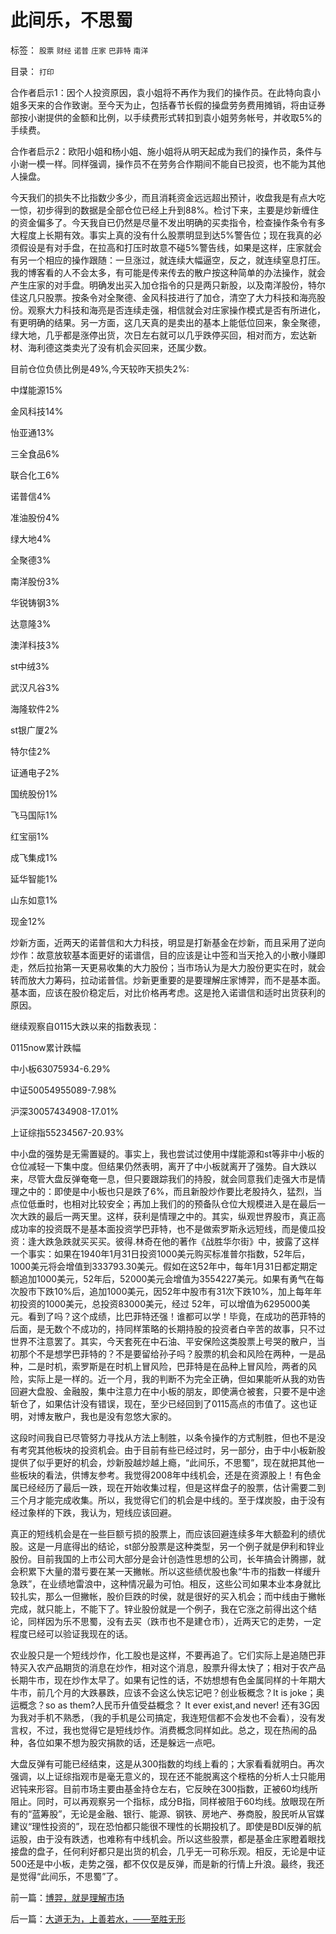 # 此间乐，不思蜀

标签： `股票` `财经` `诺普` `庄家` `巴菲特` `南洋` 

目录： `打印`

合作者启示1：因个人投资原因，袁小姐将不再作为我们的操作员。在此特向袁小姐多天来的合作致谢。至今天为止，包括春节长假的操盘劳务费用摊销，将由证券部按小谢提供的金额和比例，以手续费形式转扣到袁小姐劳务帐号，并收取5%的手续费。

合作者启示2：欧阳小姐和杨小姐、施小姐将从明天起成为我们的操作员，条件与小谢一模一样。同样强调，操作员不在劳务合作期间不能自已投资，也不能为其他人操盘。



今天我们的损失不比指数少多少，而且消耗资金远远超出预计，收盘我是有点大吃一惊，初步得到的数据是全部仓位已经上升到88%。检讨下来，主要是炒新缠住的资金偏多了。今天我自已仍然是尽量不发出明确的买卖指令，检查操作条令有多大程度上长期有效。事实上真的没有什么股票明显到达5%警告位；现在我真的必须假设是有对手盘，在拉高和打压时故意不碰5%警告线，如果是这样，庄家就会有另一个相应的操作跟随：一旦涨过，就连续大幅逼空，反之，就连续窒息打压。我的博客看的人不会太多，有可能是传来传去的散户按这种简单的办法操作，就会产生庄家的对手盘。明确发出买入加仓指令的只是两只新股，以及南洋股份，特尔佳这几只股票。按条令对全聚德、金风科技进行了加仓，清空了大力科技和海亮股份。观察大力科技和海亮是否连续走强，相信就会对庄家操作模式是否有所进化，有更明确的结果。另一方面，这几天真的是卖出的基本上能低位回来，象全聚德，绿大地，几乎都是涨停出货，次日左右就可以几乎跌停买回，相对而方，宏达新材、海利德这类卖光了没有机会买回来，还属少数。



目前仓位负债比例是49%,今天较昨天损失2%:

中煤能源15%

金风科技14%

怡亚通13%

三全食品6%

联合化工6%

诺普信4%

准油股份4%

绿大地4%

全聚德3%

南洋股份3%

华锐铸钢3%

达意隆3%

澳洋科技3%

st中绒3%

武汉凡谷3%

海隆软件2%

st银广厦2%

特尔佳2%

证通电子2%

国统股份1%

飞马国际1%

红宝丽1%

成飞集成1%

延华智能1%

山东如意1%

现金12%



炒新方面，近两天的诺普信和大力科技，明显是打新基金在炒新，而且采用了逆向炒作：故意放软基本面更好的诺谱信，目的应该是让中签和当天抢入的小散小赚即走，然后拉抬第一天更易收集的大力股份；当市场认为是大力股份更实在时，就会转而放大力筹码，拉动诺普信。炒新更重要的是要理解庄家博羿，而不是基本面。基本面，应该在股价稳定后，对比价格再考虑。这是抢入诺谱信和适时出货获利的原因。



继续观察自0115大跌以来的指数表现：

0115now累计跌幅

中小板63075934-6.29%

中证50054955089-7.98%

沪深30057434908-17.01%

上证综指55234567-20.93%



中小盘的强势是无需置疑的。事实上，我也尝试过使用中煤能源和st等非中小板的仓位减轻一下集中度。但结果仍然表明，离开了中小板就离开了强势。自大跌以来，尽管大盘反弹奄奄一息，但只要跟踪我们的持股，就会同意我们走强大市是情理之中的：即使是中小板也只是跌了6%，而且新股炒作要比老股持久，猛烈，当点位低垂时，也相对比较安全；再加上我们的的预备队仓位大规模进入是在最后一次大跌的最后一两天里。这样，获利是情理之中的。其实，纵观世界股市，真正高成功率的投资既不是基本面投资学巴菲特，也不是做索罗斯永远短线，而是傻瓜投资：逢大跌急跌就买买买。彼得.林奇在他的著作《战胜华尔街》中，披露了这样一个事实：如果在1940年1月31日投资1000美元购买标准普尔指数，52年后，1000美元将会增值到333793.30美元。假如在这52年中，每年1月31日都定期定额追加1000美元，52年后，52000美元会增值为3554227美元。如果有勇气在每次股市下跌10%后，追加1000美元，因52年中股市有31次下跌10%，加上每年年初投资的1000美元，总投资83000美元，经过
52年，可以增值为6295000美元。看到了吗？这个成绩，比巴菲特还强！谁都可以学！毕竟，在成功的芭菲特的后面，是无数个不成功的，持同样策略的长期持股的投资者白辛苦的故事，只不过世界不注意罢了。其实，今天套死在中石油、平安保险这类股票上号哭的散户，当初那个不是想学巴菲特的？不是要留给孙子吗？股票的机会和风险在两种，一是品种，二是时机，索罗斯是在时机上冒风险，巴菲特是在品种上冒风险，两者的风险，实际上是一样的。近一个月，我的判断不为完全正确，但如果能听从我的劝告回避大盘股、金融股，集中注意力在中小板的朋友，即使满仓被套，只要不是中途斩仓了，如果估计没有错误，现在，至少已经回到了0115高点的市值了。这也证明，对博友散户，我也是没有忽悠大家的。



这段时间我自已尽管努力寻找从方法上制胜，以条令操作的方式制胜，但也不是没有考究其他板块的投资机会。由于目前有些已经过时，另一部分，由于中小板新股提供了似乎更好的机会，炒新股越炒越上瘾，“此间乐，不思蜀”，现在就把其他一些板块的看法，供博友参考。我觉得2008年中线机会，还是在资源股上！有色金属已经经历了最后一跌，现在开始收集过程，但是这样盘子的股票，估计需要二到三个月才能完成收集。所以，我觉得它们的机会是中线的。至于煤炭股，由于没有经过象样的下跌，我认为，短线应该回避。



真正的短线机会是在一些巨额亏损的股票上，而应该回避连续多年大额盈利的绩优股。这是一月底得出的结论，st部分股票是这种类型，另一个例子就是伊利和锌业股份。目前我国的上市公司大部分是会计创造性思想的公司，长年搞会计腾挪，就会积累下大量的潜亏要在某一天撇帐。所以这些绩优股也象“牛市的指数一样缓升急跌”，在业绩地雷浪中，这种情况最为可怕。相反，这些公司如果本业本身就比较扎实，那么一但撇帐，股价巨跌的时侯，就是很好的买入机会；而中线由于撇帐完成，就只能上，不能下了。锌业股份就是一个例子，我在它涨之前得出这个结论，同样因为乐不思蜀，没有去买（跌市也不是建仓市），近两天它的走势，一定程度已经可以验证我现在的话。



农业股只是一个短线炒作，化工股也是这样，不要再追了。它们实际上是追随巴菲特买入农产品期货的消息在炒作，相对这个消息，股票升得太快了；相对于农产品长期牛市，现在炒作太早了。如果有记性的话，不妨想想有色金属同样的十年期大牛市，前几个月的大跌暴跌，应该不会这么快忘记吧？创业板概念？It
is joke；奥运概念？so as them?人民币升值受益概念？ It ever exist,and never!
还有3G因为我对手机不熟悉，（我的手机是公司搞定，我连短信都不会发也不会看），没有发言权，不过，我也觉得它是短线炒作。消费概念同样如此。总之，现在热闹的品种，各位如果不想为股灾捐款的话，还是躲远一点吧。



大盘反弹有可能已经结束，这是从300指数的均线上看的；大家看看就明白。再次强调，以上证综指观市是毫无意义的，现在还不能脱离这个桎梏的分析人士只能用迟钝来形容。目前市场主要由基金持仓左右，它反映在300指数，正被60均线所阻止。同时，可以再观察另一个指标，成分B指，同样被阻于60均线。放眼现在所有的“蓝筹股”，无论是金融、银行、能源、钢铁、房地产、券商股，股民听从官媒建议“理性投资的”，现在恐怕都只能很不理性的长期投机了。即使是BDI反弹的航运股，由于没有跌透，也难称有中线机会。所以这些股票，都是基金庄家瞪着眼找接盘的盘子，任何利好都只是出货的机会，几乎无一可称乐观。相反，无论是中证500还是中小板，走势之强，都不仅仅是反弹，而是新的行情上升浪。最终，我还是觉得“此间乐，不思蜀”了。

前一篇：[博羿，就是理解市场](../../../2008/2/19/博羿，就是理解市场.md)

后一篇：[大道无为，上善若水，——至胜无形](../../../2008/2/20/大道无为，上善若水，——至胜无形.md)